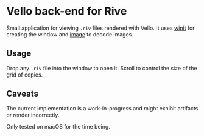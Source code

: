 # Vello back-end for Rive

Small application for viewing `.riv` files rendered with Vello. It uses [winit]
for creating the window and [image] to decode images.

## Usage

Drop any `.riv` file into the window to open it. Scroll to control the size of
the grid of copies.

## Caveats

The current implementation is a work-in-progress and might exhibit artifacts or
render incorrectly.

Only tested on macOS for the time being.

[winit]: https://github.com/rust-windowing/winit
[image]: https://github.com/image-rs/image
